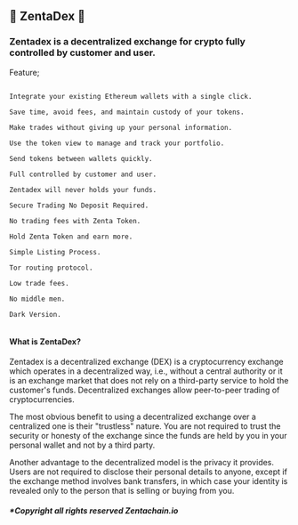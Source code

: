 ## 🚀 ZentaDex 🚀


### Zentadex is a decentralized exchange for crypto fully controlled by customer and user.

Feature;

```

Integrate your existing Ethereum wallets with a single click.

Save time, avoid fees, and maintain custody of your tokens.

Make trades without giving up your personal information.

Use the token view to manage and track your portfolio.

Send tokens between wallets quickly.

Full controlled by customer and user.

Zentadex will never holds your funds.

Secure Trading No Deposit Required.

No trading fees with Zenta Token.

Hold Zenta Token and earn more.

Simple Listing Process.

Tor routing protocol.

Low trade fees.

No middle men.

Dark Version.


```

#### What is ZentaDex?

Zentadex is a decentralized exchange (DEX) is a cryptocurrency exchange which operates in a decentralized way, i.e.,
without a central authority or it is an exchange market that does not rely on a third-party service to hold the customer's funds. 
Decentralized exchanges allow peer-to-peer trading of cryptocurrencies.

The most obvious benefit to using a decentralized exchange over a centralized one is their "trustless" nature.
You are not required to trust the security or honesty of the exchange since the funds are held by you in your personal wallet and not by a third party.

Another advantage to the decentralized model is the privacy it provides.
Users are not required to disclose their personal details to anyone, except if the exchange method involves bank transfers,
in which case your identity is revealed only to the person that is selling or buying from you.

##### *Copyright all rights reserved Zentachain.io
